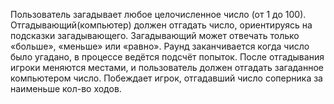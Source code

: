 Пользователь загадывает любое целочисленное число (от 1 до 100). Отгадывающий(компьютер) должен отгадать число, ориентируясь на подсказки загадывающего.
Загадывающий может отвечать только «больше», «меньше» или «равно».
Раунд заканчивается когда число было угадано, в процессе ведётся подсчёт попыток.
После отгадывания игроки меняются местами, и пользователь должен отгадать загаданное компьютером число.
Побеждает игрок, отгадавший число соперника за наименьше кол-во ходов.
